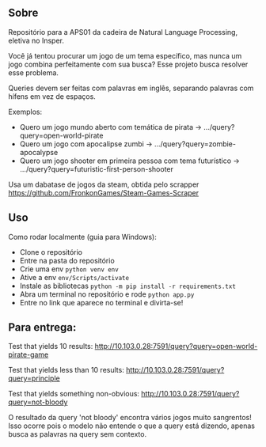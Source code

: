 ## Sobre

Repositório para a APS01 da cadeira de Natural Language Processing, eletiva no Insper.

Você já tentou procurar um jogo de um tema específico, mas nunca um jogo combina perfeitamente com sua busca? Esse projeto busca resolver esse problema.

Queries devem ser feitas com palavras em inglês, separando palavras com hífens em vez de espaços.

Exemplos:
- Quero um jogo mundo aberto com temática de pirata -> .../query?query=open-world-pirate
- Quero um jogo com apocalipse zumbi -> .../query?query=zombie-apocalypse
- Quero um jogo shooter em primeira pessoa com tema futurístico -> .../query?query=futuristic-first-person-shooter

Usa um dabatase de jogos da steam, obtida pelo scrapper https://github.com/FronkonGames/Steam-Games-Scraper

## Uso

Como rodar localmente (guia para Windows):
- Clone o repositório
- Entre na pasta do repositório
- Crie uma env `python venv env`
- Ative a env `env/Scripts/activate`
- Instale as bibliotecas `python -m pip install -r requirements.txt`
- Abra um terminal no repositório e rode `python app.py`
- Entre no link que aparece no terminal e divirta-se!

## Para entrega: 

Test that yields 10 results: http://10.103.0.28:7591/query?query=open-world-pirate-game


Test that yields less than 10 results: http://10.103.0.28:7591/query?query=principle


Test that yields something non-obvious: http://10.103.0.28:7591/query?query=not-bloody

O resultado da query 'not bloody' encontra vários jogos muito sangrentos! Isso ocorre pois o modelo não entende o que a query está dizendo, apenas busca as palavras na query sem contexto.